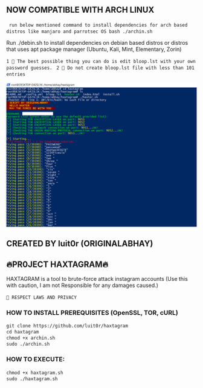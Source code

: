 
##  NOW COMPATIBLE WITH ARCH LINUX
``
run below mentioned command to install dependencies for arch based distros like manjaro and parrotsec OS
bash ./archin.sh``

Run ./debin.sh to install dependencies on debian based distros or distros that uses apt package manager (Ubuntu, Kali, Mint, Elementary, Zorin)

``1 🛑 The best possible thing you can do is edit bloop.lst with your own password guesses. `` 
``2 🛑 Do not create bloop.lst file with less than 101 entries``  

![alt text](https://github.com/luit0r/haxtagram/blob/master/images/working.png)


## CREATED BY luit0r (ORIGINALABHAY)
## 🔥PR0JECT HAXTAGRAM🔥
HAXTAGRAM is a tool to brute-force attack instagram accounts (Use this with caution, I am not Responsible for any damages caused.)

``
🛑 RESPECT LAWS AND PRIVACY
``

### HOW TO INSTALL PREREQUISITES (OpenSSL, TOR, cURL)
```
git clone https://github.com/luit0r/haxtagram
cd haxtagram
chmod +x archin.sh
sudo ./archin.sh
```
### HOW TO EXECUTE:
```
chmod +x haxtagram.sh
sudo ./haxtagram.sh
```


